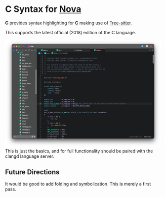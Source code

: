 # C Syntax for [Nova][1]

**C** provides syntax highlighting for [**C**][3] making use of [Tree-sitter][2].

This supports the latest official (2018) edition of the C language.

![](https://raw.githubusercontent.com/staysail/nova-c/main/screenshot.png)
This is just the basics, and for full functionality should
be paired with the clangd language server.


## Future Directions

It would be good to add folding and symbolication.
This is merely a first pass.

[1]: https://nova.app "Nova website"
[2]: https://tree-sitter.github.io "Tree-sitter website"
[3]: https://www.open-std.org/jtc1/sc22/wg14/www/docs/n2310.pdf "ISO C 2018"
